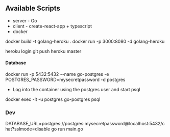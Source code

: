 ## Available Scripts

 - server - Go
 - client - create-react-app + typescript
 - docker
 
docker build -t golang-heroku .
docker run -p 3000:8080 -d golang-heroku

heroku login
git push heroku master

#### Database

docker run -p 5432:5432 --name go-postgres -e POSTGRES_PASSWORD=mysecretpassword -d postgres

- Log into the container using the postgres user and start psql

docker exec -it -u postgres go-postgres psql

### Dev

DATABASE_URL=postgres://postgres:mysecretpassword@localhost:5432/chat?sslmode=disable go run main.go